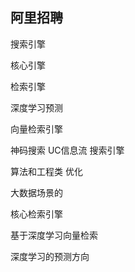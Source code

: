 

## 阿里招聘

搜索引擎 

核心引擎

检索引擎

深度学习预测

向量检索引擎


神码搜索 UC信息流 
搜索引擎 

算法和工程类
优化

大数据场景的

核心检索引擎 

基于深度学习向量检索 

深度学习的预测方向















































































